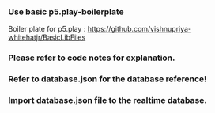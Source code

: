 
### Use basic p5.play-boilerplate
Boiler plate for p5.play : https://github.com/vishnupriya-whitehatjr/BasicLibFiles

### Please refer to code notes for explanation.
### Refer to database.json for the database reference!

### Import database.json file to the realtime database. 

